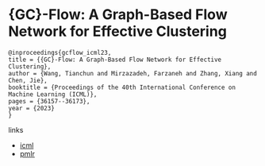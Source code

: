 # {GC}-Flow: A Graph-Based Flow Network for Effective Clustering

```
@inproceedings{gcflow_icml23,
title = {{GC}-Flow: A Graph-Based Flow Network for Effective Clustering},
author = {Wang, Tianchun and Mirzazadeh, Farzaneh and Zhang, Xiang and Chen, Jie},
booktitle = {Proceedings of the 40th International Conference on Machine Learning (ICML)},
pages = {36157--36173},
year = {2023}
}
```

links
- [icml](https://icml.cc/Conferences/2023/Schedule?showEvent=24487)
- [pmlr](https://proceedings.mlr.press/v202/wang23y.html)
